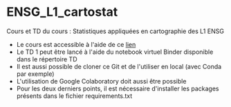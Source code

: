 # ENSG_L1_cartostat
Cours et TD du cours : Statistiques appliquées en cartographie des L1 ENSG

- Le cours est accessible à l'aide de ce [lien](https://rawcdn.githack.com/fbxyz/ENSG_L1_cartostat/f0bc8dbfedfaa0f1d9299324c2cd94d5d9a869be/cours/L1_stat.slides.html#/)
- Le TD 1 peut être lancé à l'aide du notebook virtuel Binder disponible dans le répertoire TD
- Il est aussi possible de cloner ce Git et de l'utiliser en local (avec Conda par exemple)
- L'utilisation de Google Colaboratory doit aussi être possible
- Pour les deux derniers points, il est nécessaire d'installer les packages présents dans le fichier requirements.txt  

